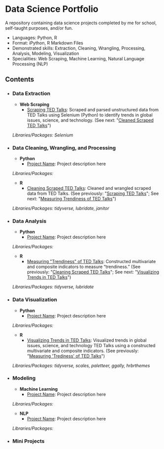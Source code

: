 # Data Science Portfolio
A repository containing data science projects completed by me for school, self-taught purposes, and/or fun.

* Languages: Python, R
* Format: iPython, R Markdown Files
* Demonstrated skills: Extraction, Cleaning, Wrangling, Processing, Analysis, Modeling, Visualization
* Specialities: Web Scraping, Machine Learning, Natural Language Processing (NLP)

## Contents
- ### Data Extraction
	- __Web Scraping__
		- [Scraping TED Talks](): Scraped and parsed unstructured data from TED Talks using Selenium (Python) to identify trends in global issues, science, and technology. (See next: "[Cleaned Scraped TED Talks]()")
		
	_Libraries/Packages: Selenium_ 
	
- ### Data Cleaning, Wrangling, and Processing
	- __Python__
		- [Project Name](): Project description here
		
	_Libraries/Packages:_ 

	- __R__ 
		- [Cleaning Scraped TED Talks](): Cleaned and wrangled scraped data from TED Talks. (See previously: "[Scraping TED Talks]()"; See next: "[Measuring Trendiness of TED Talks]()")
		
	_Libraries/Packages: tidyverse, lubridate, janitor_ 		

- ### Data Analysis
	- __Python__
		- [Project Name](): Project description here
		
	_Libraries/Packages:_ 

	- __R__ 
		- [Measuring "Trendiness" of TED Talks](): Constructed multivariate and composite indicators to measure “trendiness.” (See previously: "[Cleaning Scraped TED Talks]()"; See next: "[Visualizing Trends in TED Talks]()")
	
	_Libraries/Packages: tidyverse, lubridate_ 

- ### Data Visualization
	- __Python__
		- [Project Name](): Project description here
		
	_Libraries/Packages:_ 

	- __R__ 
		- [Visualizing Trends in TED Talks](): Visualized trends in global issues, science, and technology TED Talks using a constructed multivariate and composite indicators. (See previously: "[Measuring 'Trediness' of TED Talks]()")
		
  	_Libraries/Packages: tidyverse, scales, paletteer, ggally, hrbrthemes_ 

- ### Modeling
	- __Machine Learning__
		- [Project Name](): Project description here	
		
	 _Libraries/Packages:_ 
	
	- __NLP__
		- [Project Name](): Project description here
		
	 _Libraries/Packages:_ 

- ### Mini Projects
